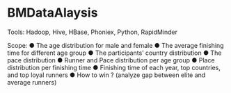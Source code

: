 # BMDataAlaysis
Tools:
Hadoop, Hive, HBase, Phoniex, Python, RapidMinder


Scope:
● The age distribution for male and female
● The average finishing time for different age group
● The participants’ country distribution
● The pace distribution
● Runner and Pace distribution per age group
● Place distribution per finishing time
● Finishing time of each year, top countries, and top loyal runners
● How to win ? (analyze gap between elite and average runners)
